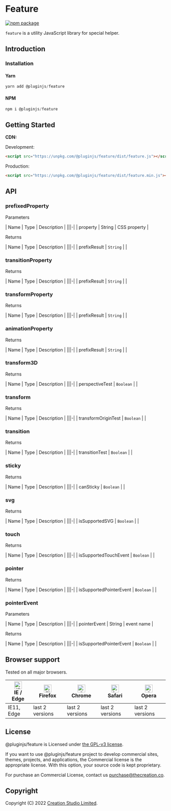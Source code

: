 # Feature

[![npm package](https://img.shields.io/npm/v/@pluginjs/feature.svg)](https://www.npmjs.com/package/@pluginjs/feature)

`feature` is a utility JavaScript library for special helper.

## Introduction
### Installation

#### Yarn

```javascript
yarn add @pluginjs/feature
```

#### NPM

```javascript
npm i @pluginjs/feature
```

## Getting Started

**CDN:**

Development:

```html
<script src="https://unpkg.com/@pluginjs/feature/dist/feature.js"></script>
```

Production:

```html
<script src="https://unpkg.com/@pluginjs/feature/dist/feature.min.js"></script>
```

## API

### prefixedProperty

Parameters

| Name | Type | Description |
|||-|
| property | String | CSS property |

Returns

| Name | Type | Description |
|||-|
| prefixResult | `String` | |

### transitionProperty

Returns

| Name | Type | Description |
|||-|
| prefixResult | `String` | |

### transformProperty

Returns

| Name | Type | Description |
|||-|
| prefixResult | `String` | |

### animationProperty

Returns

| Name | Type | Description |
|||-|
| prefixResult | `String` | |

### transform3D

Returns

| Name | Type | Description |
|||-|
| perspectiveTest | `Boolean` | |

### transform

Returns

| Name | Type | Description |
|||-|
| transformOriginTest | `Boolean` | |

### transition

Returns

| Name | Type | Description |
|||-|
| transitionTest | `Boolean` | |

### sticky

Returns

| Name | Type | Description |
|||-|
| canSticky | `Boolean` | |

### svg

Returns

| Name | Type | Description |
|||-|
| isSupportedSVG | `Boolean` | |

### touch

Returns

| Name | Type | Description |
|||-|
| isSupportedTouchEvent | `Boolean` | |

### pointer

Returns

| Name | Type | Description |
|||-|
| isSupportedPointerEvent | `Boolean` | |

### pointerEvent

Parameters

| Name | Type | Description |
|||-|
| pointerEvent | String | event name |

Returns

| Name | Type | Description |
|||-|
| isSupportedPointerEvent | `Boolean` | |

## Browser support

Tested on all major browsers.

| [<img src="https://raw.githubusercontent.com/alrra/browser-logos/master/src/edge/edge_48x48.png" alt="IE / Edge" width="24px" height="24px" />](http://godban.github.io/browsers-support-badges/)</br>IE / Edge | [<img src="https://raw.githubusercontent.com/alrra/browser-logos/master/src/firefox/firefox_48x48.png" alt="Firefox" width="24px" height="24px" />](http://godban.github.io/browsers-support-badges/)</br>Firefox | [<img src="https://raw.githubusercontent.com/alrra/browser-logos/master/src/chrome/chrome_48x48.png" alt="Chrome" width="24px" height="24px" />](http://godban.github.io/browsers-support-badges/)</br>Chrome | [<img src="https://raw.githubusercontent.com/alrra/browser-logos/master/src/safari/safari_48x48.png" alt="Safari" width="24px" height="24px" />](http://godban.github.io/browsers-support-badges/)</br>Safari | [<img src="https://raw.githubusercontent.com/alrra/browser-logos/master/src/opera/opera_48x48.png" alt="Opera" width="24px" height="24px" />](http://godban.github.io/browsers-support-badges/)</br>Opera |
| --------- | --------- | --------- | --------- | --------- |
| IE11, Edge| last 2 versions| last 2 versions| last 2 versions| last 2 versions|

## License

@pluginjs/feature is Licensed under [the GPL-v3 license](LICENSE).

If you want to use @pluginjs/feature project to develop commercial sites, themes, projects, and applications, the Commercial license is the appropriate license. With this option, your source code is kept proprietary.

For purchase an Commercial License, contact us purchase@thecreation.co.

## Copyright

Copyright (C) 2022 [Creation Studio Limited](creationstudio.com).